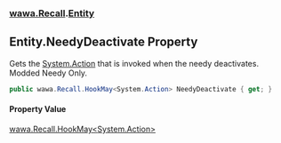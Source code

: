 ### [wawa.Recall](wawa.Recall.md 'wawa.Recall').[Entity](Entity.md 'wawa.Recall.Entity')

## Entity.NeedyDeactivate Property

Gets the [System.Action](https://docs.microsoft.com/en-us/dotnet/api/System.Action 'System.Action') that is invoked when the needy deactivates. Modded Needy Only.

```csharp
public wawa.Recall.HookMay<System.Action> NeedyDeactivate { get; }
```

#### Property Value
[wawa.Recall.HookMay&lt;](HookMay{T}.md 'wawa.Recall.HookMay<T>')[System.Action](https://docs.microsoft.com/en-us/dotnet/api/System.Action 'System.Action')[&gt;](HookMay{T}.md 'wawa.Recall.HookMay<T>')
